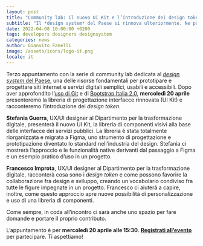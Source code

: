 ```yaml
---
layout: post
title: "Community lab: il nuovo UI Kit e l’introduzione dei design token"
subtitle: "Il *design system* del Paese si rinnova ulteriormente. Ne parliamo il 20 aprile nel terzo appuntamento dedicato a chi crea servizi digitali."
date: 2022-04-08 10:00:00 +0200
tags: developers designers designsystem 
categories: news
author: Gianvito Fanelli
image: /assets/icons/logo-it.png
locale: it
---
```

Terzo appuntamento con la serie di community lab dedicata al [*design system* del Paese](https://designers.italia.it/notizie/Per-un-2022-ricco-di-sfide/), una delle risorse fondamentali per prototipare e progettare siti internet e servizi digitali semplici, usabili e accessibili. Dopo aver approfondito l’[uso di Git](https://www.youtube.com/watch?v=2Ph4VSyi9lU&t=5s) e di [Bootstrap Italia 2.0](https://www.youtube.com/watch?v=dQVy8DLPJbY&t=5s), **mercoledì 20 aprile** presenteremo la libreria di progettazione interfacce rinnovata (UI Kit) e racconteremo l’introduzione dei *design token*.

**Stefania Guerra**, UX/UI designer al Dipartimento per la trasformazione digitale, presenterà il nuovo UI Kit, la libreria di componenti visivi alla base delle interfacce dei servizi pubblici. La libreria è stata totalmente riorganizzata e migrata a Figma, uno strumento di progettazione e prototipazione diventato lo standard nell’industria del design. Stefania ci mostrerà l’approccio e le funzionalità native derivanti dal passaggio a Figma e un esempio pratico d’uso in un progetto.

**Francesco Improta**, UX/UI designer al Dipartimento per la trasformazione digitale, racconterà cosa sono i *design token* e come possono favorire la collaborazione fra design e sviluppo, creando un vocabolario condiviso fra tutte le figure impegnate in un progetto. Francesco ci aiuterà a capire, inoltre, come questo approccio apre nuove possibilità di personalizzazione e uso di una libreria di componenti.

Come sempre, in coda all’incontro ci sarà anche uno spazio per fare domande e portare il proprio contributo.

L’appuntamento è per **mercoledì 20 aprile alle 15:30**. [**Registrati all’evento**](https://mobilizon.it/events/c87982c1-ee55-4991-adf1-c830ffe2e36b) per partecipare. Ti aspettiamo!

